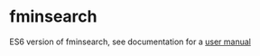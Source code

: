 # fminsearch
ES6 version of fminsearch, see documentation for a [user manual](https://github.com/episphere/fminsearch/wiki)
